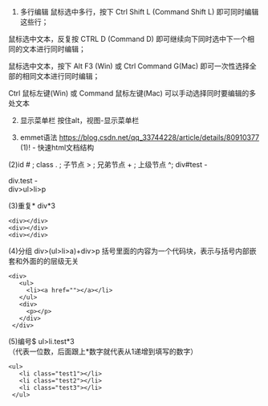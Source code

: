 1. 多行编辑
鼠标选中多行，按下 Ctrl Shift L (Command Shift L) 即可同时编辑这些行；

鼠标选中文本，反复按 CTRL D (Command D) 即可继续向下同时选中下一个相同的文本进行同时编辑；

鼠标选中文本，按下 Alt F3 (Win) 或 Ctrl Command G(Mac) 即可一次性选择全部的相同文本进行同时编辑；

Ctrl 鼠标左键(Win) 或 Command 鼠标左键(Mac) 可以手动选择同时要编辑的多处文本

2. 显示菜单栏
按住alt，视图-显示菜单栏

3. emmet语法
https://blog.csdn.net/qq_33744228/article/details/80910377
(1)!  - 快速html文档结构

(2)id # ; class . ; 子节点 > ; 兄弟节点 + ; 上级节点 ^;
div#test - <div id="test"></div>
div.test - <div class="test"></div>
div>ul>li>p

(3)重复*
div*3
```
<div></div>
<div></div>
<div></div>
```
(4)分组
div>(ul>li>a)+div>p  括号里面的内容为一个代码块，表示与括号内部嵌套和外面的的层级无关
```
<div>
   <ul>
     <li><a href=""></a></li>
   </ul>
   <div>
     <p></p>
   </div>
 </div>
 ```
(5)编号$
ul>li.test$*3 （$代表一位数，后面跟上*数字就代表从1递增到填写的数字）
```
<ul>
   <li class="test1"></li>
   <li class="test2"></li>
   <li class="test3"></li>
 </ul>
 ```
